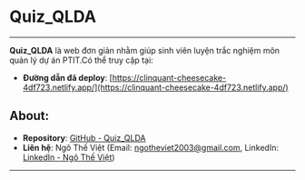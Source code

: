 
# Quiz_QLDA
---
**Quiz_QLDA** là web đơn giản nhằm giúp sinh viên luyện trắc nghiệm môn quản lý dự án  PTIT.Có thể truy cập tại:

- **Đường dẫn đã deploy**: [https://clinquant-cheesecake-4df723.netlify.app/](https://clinquant-cheesecake-4df723.netlify.app/)
## About:
- **Repository**: [GitHub - Quiz_QLDA](https://github.com/TheViet298/Quiz_QLDA)
- **Liên hệ**: Ngô Thế Việt (Email: ngotheviet2003@gmail.com, LinkedIn: [LinkedIn - Ngô Thế Việt](https://www.linkedin.com/in/th%E1%BA%BF-vi%E1%BB%87t-a35776307/?trk=opento_sprofile_details))
---
